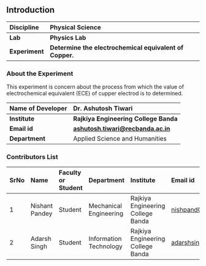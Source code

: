 ## Introduction


<b>Discipline | <b>Physical Science
:--|:--|
<b> Lab | <b> Physics Lab
<b> Experiment|     <b> Determine the electrochemical equivalent of Copper. 

### About the Experiment 
This experiment is concern about the process from which the value of electrochemical equivalent (ECE) of cupper electrod is to determined.

<b>Name of Developer | <b>  Dr. Ashutosh Tiwari
:--|:--|
<b> Institute | <b> Rajkiya Engineering College Banda 
<b> Email id|     <b> ashutosh.tiwari@recbanda.ac.in
<b> Department |  Applied Science and Humanities

### Contributors List

SrNo | Name | Faculty or Student | Department| Institute | Email id
:--|:--|:--|:--|:--|:--|
1 | Nishant Pandey| Student | Mechanical Engineering  | Rajkiya Engineering College Banda |nishpand01@gmail.com
2 | Adarsh Singh | Student| Information Technology | Rajkiya Engineering College Banda |adarshsingh2508@gmail.com
